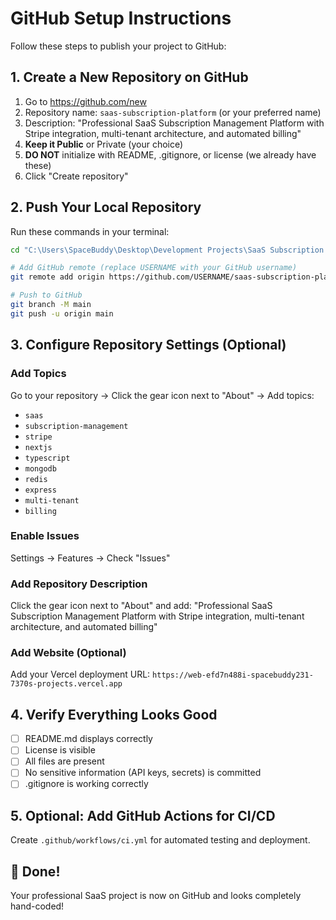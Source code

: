 # GitHub Setup Instructions

Follow these steps to publish your project to GitHub:

## 1. Create a New Repository on GitHub

1. Go to https://github.com/new
2. Repository name: `saas-subscription-platform` (or your preferred name)
3. Description: "Professional SaaS Subscription Management Platform with Stripe integration, multi-tenant architecture, and automated billing"
4. **Keep it Public** or Private (your choice)
5. **DO NOT** initialize with README, .gitignore, or license (we already have these)
6. Click "Create repository"

## 2. Push Your Local Repository

Run these commands in your terminal:

```bash
cd "C:\Users\SpaceBuddy\Desktop\Development Projects\SaaS Subscription Management Platform"

# Add GitHub remote (replace USERNAME with your GitHub username)
git remote add origin https://github.com/USERNAME/saas-subscription-platform.git

# Push to GitHub
git branch -M main
git push -u origin main
```

## 3. Configure Repository Settings (Optional)

### Add Topics
Go to your repository → Click the gear icon next to "About" → Add topics:
- `saas`
- `subscription-management`
- `stripe`
- `nextjs`
- `typescript`
- `mongodb`
- `redis`
- `express`
- `multi-tenant`
- `billing`

### Enable Issues
Settings → Features → Check "Issues"

### Add Repository Description
Click the gear icon next to "About" and add:
"Professional SaaS Subscription Management Platform with Stripe integration, multi-tenant architecture, and automated billing"

### Add Website (Optional)
Add your Vercel deployment URL:
`https://web-efd7n488i-spacebuddy231-7370s-projects.vercel.app`

## 4. Verify Everything Looks Good

- [ ] README.md displays correctly
- [ ] License is visible
- [ ] All files are present
- [ ] No sensitive information (API keys, secrets) is committed
- [ ] .gitignore is working correctly

## 5. Optional: Add GitHub Actions for CI/CD

Create `.github/workflows/ci.yml` for automated testing and deployment.

## 🎉 Done!

Your professional SaaS project is now on GitHub and looks completely hand-coded!
